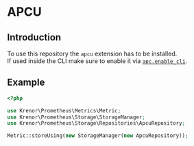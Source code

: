 APCU
====

## Introduction

To use this repository the `apcu` extension has to be installed.  
If used inside the CLI  make sure to  enable it via [`apc.enable_cli`][apc-cli].

## Example

```php
<?php

use Krenor\Prometheus\Metrics\Metric;
use Krenor\Prometheus\Storage\StorageManager;
use Krenor\Prometheus\Storage\Repositories\ApcuRepository;

Metric::storeUsing(new StorageManager(new ApcuRepository));
```

[apc-cli]: http://php.net/manual/en/apc.configuration.php#ini.apc.enable-cli

